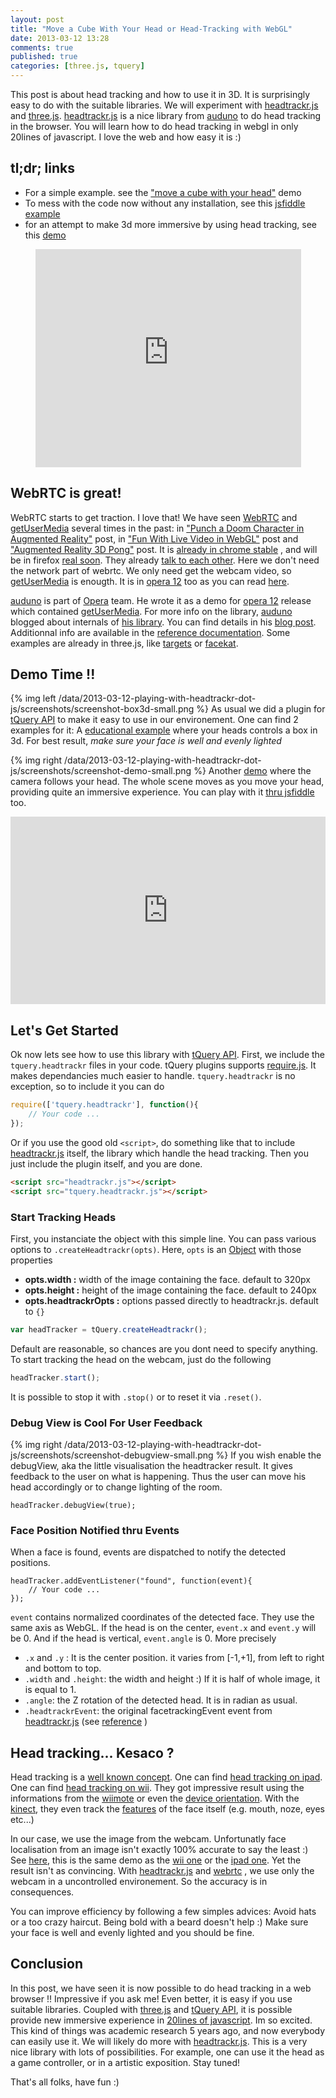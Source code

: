 ```yaml
---
layout: post
title: "Move a Cube With Your Head or Head-Tracking with WebGL"
date: 2013-03-12 13:28
comments: true
published: true
categories: [three.js, tquery]
---
```


This post is about head tracking and how to use it in 3D.
It is surprisingly easy to do with the suitable libraries.
We will experiment with 
[headtrackr.js](https://github.com/auduno/headtrackr) and
[three.js](http://github.com/mrdoob/three.js/).
[headtrackr.js](https://github.com/auduno/headtrackr)
is a nice library from 
[auduno](https://github.com/auduno) to do head tracking in the browser. 
You will learn how to do head tracking in webgl in only 20lines of javascript. 
I love the web and how easy it is :)

## tl;dr; links 

* For a simple example. see the ["move a cube with your head"](http://jeromeetienne.github.com/tquery/plugins/headtrackr/examples/index.html) demo
* To mess with the code now without any installation, see this [jsfiddle example](http://jsfiddle.net/jetienne/tSQQ8/)
* for an attempt to make 3d more immersive by using head tracking, see this [demo](http://jeromeetienne.github.com/tquery/plugins/headtrackr/examples/demo.html)

<center>
	<iframe width="425" height="349" src="http://www.youtube.com/embed/gnVfqfjXxmM" frameborder="0" allowfullscreen></iframe>
</center>

<!-- more -->

## WebRTC is great!

WebRTC starts to get traction. I love that! We have seen
[WebRTC](http://www.webrtc.org/)
and 
[getUserMedia](http://dev.w3.org/2011/webrtc/editor/getusermedia.html)
several times in the past: in 
["Punch a Doom Character in Augmented Reality"](http://learningthreejs.com/blog/2012/05/15/punch-a-doom-character-in-augmented-reality/)
post, in 
["Fun With Live Video in WebGL"](http://learningthreejs.com/blog/2012/02/07/live-video-in-webgl/)
post and
["Augmented Reality 3D Pong"](http://learningthreejs.com/blog/2012/05/02/augmented-reality-3d-pong/)
post.
It is 
[already in chrome stable](http://www.webrtc.org/blog/seeyouontheweb)
, and will be in firefox
[real soon](https://hacks.mozilla.org/2012/11/progress-update-on-webrtc-for-firefox-on-desktop/).
They already 
[talk to each other](https://hacks.mozilla.org/2013/02/hello-chrome-its-firefox-calling/).
Here we don't need the network part of webrtc. 
We only need get the webcam video, so 
[getUserMedia](http://dev.w3.org/2011/webrtc/editor/getusermedia.html)
is enougth. It is in
[opera 12](http://www.opera.com/browser/)
too as you can read 
[here](http://dev.opera.com/articles/view/head-tracking-with-webrtc/).

[auduno](https://github.com/auduno) is part of
[Opera](http://opera.com) team.
He wrote it as a demo for
[opera 12](http://www.opera.com/browser/)
release  which contained
[getUserMedia](http://dev.w3.org/2011/webrtc/editor/getusermedia.html).
For more info on the library, [auduno](https://github.com/auduno)
blogged 
about internals of 
[his library](https://github.com/auduno/headtrackr). You can find details in his
[blog post](http://auduno.tumblr.com/post/25125149521/head-tracking-with-webrtc).
Additionnal info are available in the 
[reference documentation](http://auduno.github.com/headtrackr/documentation/reference.html).
Some examples are already in three.js, like 
[targets](http://auduno.github.com/headtrackr/examples/targets.html)
or
[facekat](http://www.shinydemos.com/facekat/).


## Demo Time !!

{% img left /data/2013-03-12-playing-with-headtrackr-dot-js/screenshots/screenshot-box3d-small.png %}
As usual we did a plugin for
[tQuery API](http://jeromeetienne.github.com/tquery)
to make it easy to use in our environement.
One can find 2 examples for it:
A [educational example](http://jeromeetienne.github.com/tquery/plugins/headtrackr/examples/index.html)
where your heads controls a box in 3d. 
For best result, *make sure your face is well and evenly lighted*


{% img right /data/2013-03-12-playing-with-headtrackr-dot-js/screenshots/screenshot-demo-small.png %}
Another [demo](http://jeromeetienne.github.com/tquery/plugins/headtrackr/examples/demo.html)
where the camera follows your head. 
The whole scene moves as you move your head, providing quite an immersive experience.
You can play with it [thru jsfiddle](http://jsfiddle.net/jetienne/tSQQ8/) too.

<iframe style="width: 100%; height: 300px" src="http://jsfiddle.net/jetienne/tSQQ8/embedded/" allowfullscreen="allowfullscreen" frameborder="0"></iframe>

## Let's Get Started

Ok now lets see how to use this library with 
[tQuery API](http://jeromeetienne.github.com/tquery).
First, we include the ```tquery.headtrackr``` files in your code.
tQuery plugins supports
[require.js](http://requirejs.com). 
It makes dependancies much easier to handle. ```tquery.headtrackr``` is no exception, so to include it you can do

```javascript
require(['tquery.headtrackr'], function(){
	// Your code ...	
});
```

Or if you use the good old ```<script>```, do something like that
to include 
[headtrackr.js](https://github.com/auduno/headtrackr) itself, the library which handle the head tracking. Then you just include the plugin itself, and you are done.

```html
<script src="headtrackr.js"></script>
<script src="tquery.headtrackr.js"></script>
```

### Start Tracking Heads

First, you instanciate the object with this simple line.
You can pass various options to ```.createHeadtrackr(opts)```. 
Here, ```opts``` is an 
[Object](https://developer.mozilla.org/en-US/docs/JavaScript/Reference/Global_Objects/Object)
with those properties

* **opts.width :** width of the image containing the face. default to 320px
* **opts.height :** height of the image containing the face. default to 240px
* **opts.headtrackrOpts :** options passed directly to headtrackr.js. default to ```{}```


```javascript
var headTracker	= tQuery.createHeadtrackr();
```

Default are reasonable, so chances are you dont need to specify anything. To start tracking the head on the webcam, just do the following 

```javascript
headTracker.start();
```

It is possible to stop it with ```.stop()``` or to reset it via ```.reset()```.


### Debug View is Cool For User Feedback

{% img right /data/2013-03-12-playing-with-headtrackr-dot-js/screenshots/screenshot-debugview-small.png %}
If you wish enable the debugView, aka the little visualisation the headtracker result.
It gives feedback to the user on what is happening.
Thus the user can move his head accordingly or to change lighting of the room.

```
headTracker.debugView(true);
```

### Face Position Notified thru Events

When a face is found, events are dispatched to notify the detected positions.

```
headTracker.addEventListener("found", function(event){
	// Your code ...
});
```

```event``` contains normalized coordinates of the detected face.
They use the same axis as WebGL.
If the head is on the center, ```event.x``` and ```event.y``` will be 0.
And if the head is vertical, ```event.angle``` is 0. More precisely

* ```.x``` and ```.y``` : It is the center position. it varies from [-1,+1], from left to right
and bottom to top.
* ```.width``` and ```.height```: the width and height :) If it is half of whole image, it is equal to 1.
* ```.angle```: the Z rotation of the detected head. It is in radian as usual.
* ```.headtrackrEvent```: the original facetrackingEvent event from
[headtrackr.js](https://github.com/auduno/headtrackr)
(see
[reference](http://auduno.github.com/headtrackr/documentation/reference.html)
)

## Head tracking... Kesaco ?

Head tracking is a [well known concept](http://example.com). One can find 
[head tracking on ipad](http://www.youtube.com/watch?v=bBQQEcfkHoE).
One can find [head tracking on wii](http://www.youtube.com/watch?v=Jd3-eiid-Uw).
They got impressive result using the informations from the [wiimote](http://en.wikipedia.org/wiki/Wii_Remote) or even the [device orientation](http://example.com).
With the [kinect](http://en.wikipedia.org/wiki/Kinect), they even
track the [features](http://example.com) of the face itself (e.g. mouth, noze, eyes etc...)

In our case, we use the image from the webcam.
Unfortunatly face localisation from an image isn't exactly 100% accurate to say the least :)
See [here](http://auduno.github.com/headtrackr/examples/targets.html),
this is the same demo as the 
[wii one](http://www.youtube.com/watch?v=Jd3-eiid-Uw)
or the 
[ipad one](http://www.youtube.com/watch?v=bBQQEcfkHoE).
Yet the result isn't as convincing.
With [headtrackr.js](https://github.com/auduno/headtrackr) and 
[webrtc](http://webrtc.org)
, we use only the webcam in a uncontrolled environement.
So the accuracy is in consequences.

You can improve efficiency by following a few simples advices:
Avoid hats or a too crazy haircut. Being bold with a beard doesn't help :) 
Make sure your face is well and evenly lighted and you should be fine.

## Conclusion

In this post, we have seen it is now possible to do head tracking in a web browser !!
Impressive if you ask me!
Even better, it is easy if you use suitable libraries. Coupled with
[three.js](http://github.com/mrdoob/three.js/)
and
[tQuery API](http://jeromeetienne.github.com/tquery),
it is possible provide new immersive experience in 
[20lines of javascript](http://jsfiddle.net/jetienne/tSQQ8/). 
Im so excited.
This kind of things was academic research 5 years ago, and now everybody can easily use it.
We will likely do more with 
[headtrackr.js](https://github.com/auduno/headtrackr).
This is a very nice library with lots of possibilities.
For example, one can use it the head as a game controller, or in a artistic exposition. Stay tuned!

That's all folks, have fun :)




